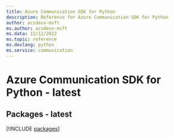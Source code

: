 ```yaml
---
title: Azure Communication SDK for Python
description: Reference for Azure Communication SDK for Python
author: acsdevx-msft
ms.author: acsdevx-msft
ms.data: 12/12/2022
ms.topic: reference
ms.devlang: python
ms.service: communication
---
```

# Azure Communication SDK for Python - latest
## Packages - latest
[!INCLUDE [packages](communication-index.md)]